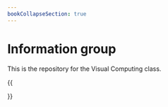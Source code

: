 ```yaml
---
bookCollapseSection: true
---
```


# Information group

This is the repository for the Visual Computing class.

{{<section>}}
